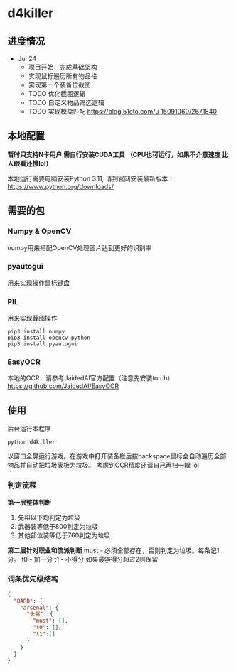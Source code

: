 # d4killer

## 进度情况
- Jul 24
  - 项目开始，完成基础架构
  - 实现鼠标遍历所有物品格
  - 实现第一个装备位截图
  - TODO 优化截图逻辑
  - TODO 自定义物品筛选逻辑
  - TODO 实现模糊匹配 https://blog.51cto.com/u_15091060/2671840

## 本地配置

**暂时只支持N卡用户 需自行安装CUDA工具 （CPU也可运行，如果不介意速度 比人眼看还慢lol）**

本地运行需要电脑安装Python 3.11, 请到官网安装最新版本：https://www.python.org/downloads/

## 需要的包

### Numpy & OpenCV
numpy用来搭配OpenCV处理图片达到更好的识别率
### pyautogui
用来实现操作鼠标键盘
### PIL
用来实现截图操作

```
pip3 install numpy
pip3 install opencv-python
pip3 install pyautogui
```

### EasyOCR
本地的OCR，请参考JaidedAI官方配置（注意先安装torch）
https://github.com/JaidedAI/EasyOCR

## 使用
后台运行本程序
```
python d4killer
```

以窗口全屏运行游戏。在游戏中打开装备栏后按backspace鼠标会自动遍历全部物品并自动把垃圾表极为垃圾。
考虑到OCR精度还请自己再扫一眼 lol

### 判定流程

**第一层整体判断**
1. 先祖以下均判定为垃圾
2. 武器装等低于800判定为垃圾
3. 其他部位装等低于760判定为垃圾

**第二层针对职业和流派判断**
must - 必须全部存在，否则判定为垃圾。每条记1分。
t0 - 加一分
t1 - 不得分
如果最够得分超过2则保留

### 词条优先级结构
```json
{
  "BARB": {
    "arsenal": {
      "头盔": {
        "must": [],
        "t0": [],
        "t1":[]
      }
    }
  }
}
```



